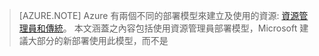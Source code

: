 > [AZURE.NOTE] Azure 有兩個不同的部署模型來建立及使用的資源:  [資源管理員和傳統](../resource-manager-deployment-model.md)。  本文涵蓋之內容包括使用資源管理員部署模型，Microsoft 建議大部分的新部署使用此模型，而不是
